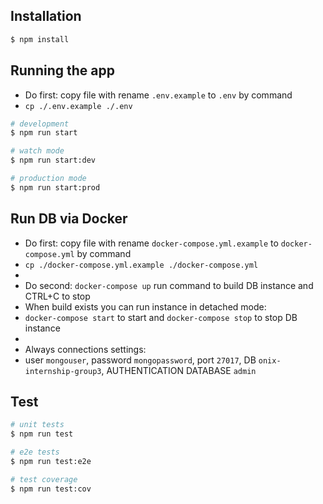 ## Installation

```bash
$ npm install
```

## Running the app

* Do first: copy file with rename `.env.example` to `.env` by command
* `cp ./.env.example ./.env`

```bash
# development
$ npm run start

# watch mode
$ npm run start:dev

# production mode
$ npm run start:prod
```

## Run DB via Docker
* Do first: copy file with rename `docker-compose.yml.example` to `docker-compose.yml` by command 
* `cp ./docker-compose.yml.example ./docker-compose.yml`
* 
* Do second: `docker-compose up` run command to build DB instance and CTRL+C to stop
* When build exists you can run instance in detached mode:
* `docker-compose start` to start and `docker-compose stop` to stop DB instance
* 
* Always connections settings:
* user `mongouser`, password `mongopassword`, port `27017`, DB `onix-internship-group3`, AUTHENTICATION DATABASE `admin`

## Test

```bash
# unit tests
$ npm run test

# e2e tests
$ npm run test:e2e

# test coverage
$ npm run test:cov
```